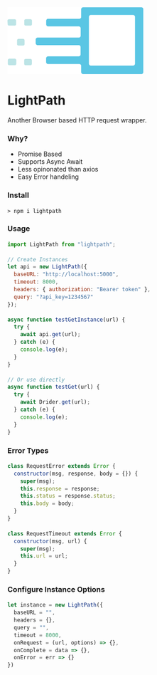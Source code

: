 <img src="lightpath-logo.png" alt="Logo" style="max-width:100%;" height="150">

# LightPath

Another Browser based HTTP request wrapper.

### Why?

- Promise Based
- Supports Async Await
- Less opinonated than axios
- Easy Error handeling

### Install

```terminal
> npm i lightpath
```

### Usage

```javascript
import LightPath from "lightpath";

// Create Instances
let api = new LightPath({
  baseURL: "http://localhost:5000",
  timeout: 8000,
  headers: { authorization: "Bearer token" },
  query: "?api_key=1234567"
});

async function testGetInstance(url) {
  try {
    await api.get(url);
  } catch (e) {
    console.log(e);
  }
}

// Or use directly
async function testGet(url) {
  try {
    await Drider.get(url);
  } catch (e) {
    console.log(e);
  }
}
```

### Error Types

```javascript
class RequestError extends Error {
  constructor(msg, response, body = {}) {
    super(msg);
    this.response = response;
    this.status = response.status;
    this.body = body;
  }
}

class RequestTimeout extends Error {
  constructor(msg, url) {
    super(msg);
    this.url = url;
  }
}
```

### Configure Instance Options

```javascript
let instance = new LightPath({
  baseURL = "",
  headers = {},
  query = "",
  timeout = 8000,
  onRequest = (url, options) => {},
  onComplete = data => {},
  onError = err => {}
})
```
